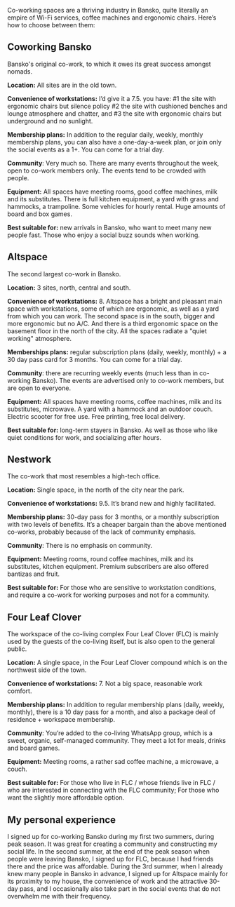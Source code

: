 Co-working spaces are a thriving industry in Bansko, quite literally an empire of Wi-Fi services, coffee machines and ergonomic chairs. Here’s how to choose between them:

## Coworking Bansko

Bansko's original co-work, to which it owes its great success amongst nomads.

**Location:** All sites are in the old town.

**Convenience of workstations:** I’d give it a 7.5. you have: #1 the site with ergonomic chairs but silence policy #2 the site with cushioned benches and lounge atmosphere and chatter, and #3 the site with ergonomic chairs but underground and no sunlight.

**Membership plans:** In addition to the regular daily, weekly, monthly membership plans, you can also have a one-day-a-week plan, or join only the social events as a 1+. You can come for a trial day.

**Community**: Very much so. There are many events throughout the week, open to co-work members only. The events tend to be crowded with people.

**Equipment:** All spaces have meeting rooms, good coffee machines, milk and its substitutes. There is full kitchen equipment, a yard with grass and hammocks, a trampoline. Some vehicles for hourly rental. Huge amounts of board and box games.

**Best suitable for:** new arrivals in Bansko, who want to meet many new people fast. Those who enjoy a social buzz sounds when working.

## Altspace

The second largest co-work in Bansko.

**Location:** 3 sites, north, central and south.

**Convenience of workstations:** 8. Altspace has a bright and pleasant main space with workstations, some of which are ergonomic, as well as a yard from which you can work. The second space is in the south, bigger and more ergonomic but no A/C. And there is a third ergonomic space on the basement floor in the north of the city. All the spaces radiate a "quiet working" atmosphere.

**Memberships plans:** regular subscription plans (daily, weekly, monthly) + a 30 day pass card for 3 months. You can come for a trial day.

**Community**: there are recurring weekly events (much less than in co-working Bansko). The events are advertised only to co-work members, but are open to everyone.

**Equipment:** All spaces have meeting rooms, coffee machines, milk and its substitutes, microwave. A yard with a hammock and an outdoor couch. Electric scooter for free use. Free printing, free local delivery.

**Best suitable for:** long-term stayers in Bansko. As well as those who like quiet conditions for work, and socializing after hours.

## Nestwork

The co-work that most resembles a high-tech office.

**Location:** Single space, in the north of the city near the park.

**Convenience of workstations:** 9.5. It’s brand new and highly facilitated.

**Membership plans:** 30-day pass for 3 months, or a monthly subscription with two levels of benefits. It’s a cheaper bargain than the above mentioned co-works, probably because of the lack of community emphasis.

**Community**: There is no emphasis on community.

**Equipment:** Meeting rooms, round coffee machines, milk and its substitutes, kitchen equipment. Premium subscribers are also offered bantizas and fruit.

**Best suitable for:** For those who are sensitive to workstation conditions, and require a co-work for working purposes and not for a community.

## Four Leaf Clover

The workspace of the co-living complex Four Leaf Clover (FLC) is mainly used by the guests of the co-living itself, but is also open to the general public.

**Location:** A single space, in the Four Leaf Clover compound which is on the northwest side of the town.

**Convenience of workstations:** 7. Not a big space, reasonable work comfort.

**Membership plans:** In addition to regular membership plans (daily, weekly, monthly), there is a 10 day pass for a month, and also a package deal of residence + workspace membership.

**Community**: You’re added to the co-living WhatsApp group, which is a sweet, organic, self-managed community. They meet a lot for meals, drinks and board games.

**Equipment:** Meeting rooms, a rather sad coffee machine, a microwave, a couch.

**Best suitable for:** For those who live in FLC / whose friends live in FLC / who are interested in connecting with the FLC community; For those who want the slightly more affordable option.

## My personal experience

I signed up for co-working Bansko during my first two summers, during peak season. It was great for creating a community and constructing my social life. In the second summer, at the end of the peak season when people were leaving Bansko, I signed up for FLC, because I had friends there and the price was affordable. During the 3rd summer, when I already knew many people in Bansko in advance, I signed up for Altspace mainly for its proximity to my house, the convenience of work and the attractive 30-day pass, and I occasionally also take part in the social events that do not overwhelm me with their frequency.